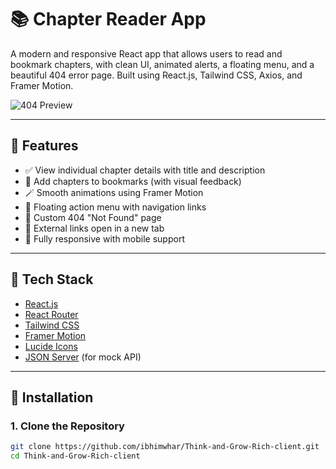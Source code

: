 # 📚 Chapter Reader App

A modern and responsive React app that allows users to read and bookmark chapters, with clean UI, animated alerts, a floating menu, and a beautiful 404 error page. Built using React.js, Tailwind CSS, Axios, and Framer Motion.

![404 Preview](https://illustrations.popsy.co/gray/web-error.svg)

---

## 🌟 Features

- ✅ View individual chapter details with title and description
- 📌 Add chapters to bookmarks (with visual feedback)
- 🪄 Smooth animations using Framer Motion
- 🔘 Floating action menu with navigation links
- 🧭 Custom 404 "Not Found" page
- 🔗 External links open in a new tab
- 📱 Fully responsive with mobile support

---

## 🧠 Tech Stack

- [React.js](https://vite.dev/)
- [React Router](https://reactrouter.com/)
- [Tailwind CSS](https://tailwindcss.com/)
- [Framer Motion](https://motion.dev/)
- [Lucide Icons](https://lucide.dev/)
- [JSON Server](https://think-and-grow-rich-server.onrender.com) (for mock API)

---

## 🔧 Installation

### 1. Clone the Repository

```bash
git clone https://github.com/ibhimwhar/Think-and-Grow-Rich-client.git
cd Think-and-Grow-Rich-client